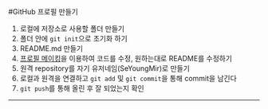 #GitHub 프로필 만들기
  1. 로컬에 저장소로 사용할 폴더 만들기
  2. 폴더 안에 `git init`으로 초기화 하기
  3. README.md 만들기
  4. [프로필 메이킹](https://github.com/anuraghazra/github-readme-stats/blob/master/docs/readme_kr.md#themes)을 이용하여 코드를 수정, 원하는대로 README를 수정하기
  5. 원격 repository를 자기 유저네임(SeYoungMir)로 만들기
  6. 로컬과 원격을 연결하고 `git add` 및 `git commit`을 통해 commit을 남긴다
  7. `git push`를 통해 올린 후 잘 되었는지 확인

---
#